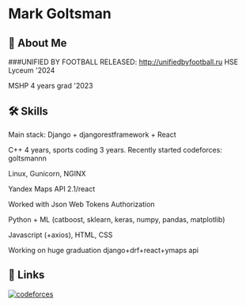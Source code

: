 
# Mark Goltsman



## 🚀 About Me

###UNIFIED BY FOOTBALL RELEASED: http://unifiedbyfootball.ru
HSE Lyceum '2024 

MSHP 4 years grad '2023


## 🛠 Skills
Main stack: Django + djangorestframework + React

C++ 4 years, sports coding 3 years. Recently started codeforces: goltsmannn

Linux, Gunicorn, NGINX

Yandex Maps API 2.1/react 

Worked with Json Web Tokens Authorization

Python + ML (catboost, sklearn, keras, numpy, pandas, matplotlib)

Javascript (+axios), HTML, CSS


Working on huge graduation django+drf+react+ymaps api
## 🔗 Links
[![codeforces](https://upload.wikimedia.org/wikipedia/commons/b/b1/Codeforces_logo.svg)](https://codeforces.com/profile/goltsmannn)


